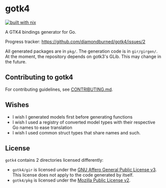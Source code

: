 # gotk4

[![built with nix](https://builtwithnix.org/badge.svg)](https://builtwithnix.org)

A GTK4 bindings generator for Go.

Progress tracker: https://github.com/diamondburned/gotk4/issues/2

All generated packages are in `pkg/`. The generation code is in `gir/girgen/`.
At the moment, the repository depends on gotk3's GLib. This may change in the
future.

## Contributing to gotk4

For contributing guidelines, see [CONTRIBUTING.md](./CONTRIBUTING.md).

## Wishes

- I wish I generated models first before generating functions
- I wish I used a registry of converted model types with their respective Go
  names to ease translation
- I wish I used common struct types that share names and such.

## License

`gotk4` contains 2 directories licensed differently:

- `gotk4/gir` is licensed under the [GNU Affero General Public License v3][AGPLv3].
  This license does not apply to the code generated by itself.
- `gotk4/pkg` is licensed under the [Mozilla Public License v2][MPLv2].

[AGPLv3]: https://www.gnu.org/licenses/agpl-3.0.en.html
[MPLv2]: https://www.mozilla.org/en-US/MPL/
